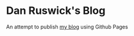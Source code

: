 Dan Ruswick's Blog
======

An attempt to publish [my blog](http://orzogen.github.com/drblog) using Github Pages
